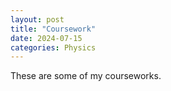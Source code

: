 ```yaml
---
layout: post
title: "Coursework"
date: 2024-07-15
categories: Physics
---
```


These are some of my courseworks.
